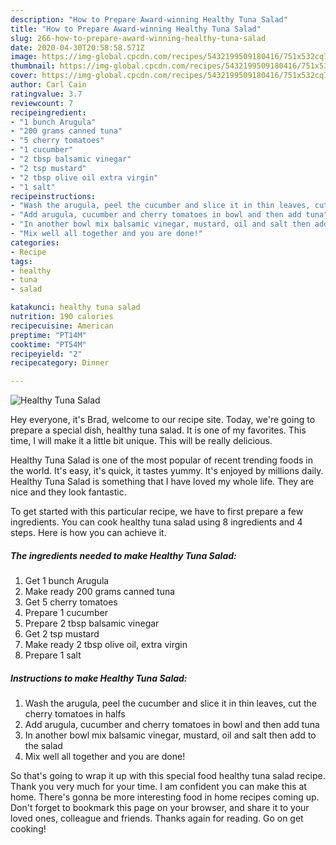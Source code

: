 ```yaml
---
description: "How to Prepare Award-winning Healthy Tuna Salad"
title: "How to Prepare Award-winning Healthy Tuna Salad"
slug: 266-how-to-prepare-award-winning-healthy-tuna-salad
date: 2020-04-30T20:58:58.571Z
image: https://img-global.cpcdn.com/recipes/5432199509180416/751x532cq70/healthy-tuna-salad-recipe-main-photo.jpg
thumbnail: https://img-global.cpcdn.com/recipes/5432199509180416/751x532cq70/healthy-tuna-salad-recipe-main-photo.jpg
cover: https://img-global.cpcdn.com/recipes/5432199509180416/751x532cq70/healthy-tuna-salad-recipe-main-photo.jpg
author: Carl Cain
ratingvalue: 3.7
reviewcount: 7
recipeingredient:
- "1 bunch Arugula"
- "200 grams canned tuna"
- "5 cherry tomatoes"
- "1 cucumber"
- "2 tbsp balsamic vinegar"
- "2 tsp mustard"
- "2 tbsp olive oil extra virgin"
- "1 salt"
recipeinstructions:
- "Wash the arugula, peel the cucumber and slice it in thin leaves, cut the cherry tomatoes in halfs"
- "Add arugula, cucumber and cherry tomatoes in bowl and then add tuna"
- "In another bowl mix balsamic vinegar, mustard, oil and salt then add to the salad"
- "Mix well all together and you are done!"
categories:
- Recipe
tags:
- healthy
- tuna
- salad

katakunci: healthy tuna salad 
nutrition: 190 calories
recipecuisine: American
preptime: "PT14M"
cooktime: "PT54M"
recipeyield: "2"
recipecategory: Dinner

---
```



![Healthy Tuna Salad](https://img-global.cpcdn.com/recipes/5432199509180416/751x532cq70/healthy-tuna-salad-recipe-main-photo.jpg)

Hey everyone, it's Brad, welcome to our recipe site. Today, we're going to prepare a special dish, healthy tuna salad. It is one of my favorites. This time, I will make it a little bit unique. This will be really delicious.



Healthy Tuna Salad is one of the most popular of recent trending foods in the world. It's easy, it's quick, it tastes yummy. It's enjoyed by millions daily. Healthy Tuna Salad is something that I have loved my whole life. They are nice and they look fantastic.


To get started with this particular recipe, we have to first prepare a few ingredients. You can cook healthy tuna salad using 8 ingredients and 4 steps. Here is how you can achieve it.

<!--inarticleads1-->

##### The ingredients needed to make Healthy Tuna Salad:

1. Get 1 bunch Arugula
1. Make ready 200 grams canned tuna
1. Get 5 cherry tomatoes
1. Prepare 1 cucumber
1. Prepare 2 tbsp balsamic vinegar
1. Get 2 tsp mustard
1. Make ready 2 tbsp olive oil, extra virgin
1. Prepare 1 salt




<!--inarticleads2-->

##### Instructions to make Healthy Tuna Salad:

1. Wash the arugula, peel the cucumber and slice it in thin leaves, cut the cherry tomatoes in halfs
1. Add arugula, cucumber and cherry tomatoes in bowl and then add tuna
1. In another bowl mix balsamic vinegar, mustard, oil and salt then add to the salad
1. Mix well all together and you are done!




So that's going to wrap it up with this special food healthy tuna salad recipe. Thank you very much for your time. I am confident you can make this at home. There's gonna be more interesting food in home recipes coming up. Don't forget to bookmark this page on your browser, and share it to your loved ones, colleague and friends. Thanks again for reading. Go on get cooking!

